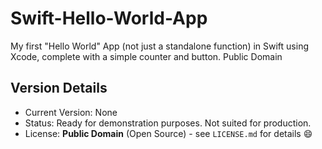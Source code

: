 # Swift-Hello-World-App

My first "Hello World" App (not just a standalone function) in Swift using Xcode, complete with a simple counter and button.  Public Domain

## Version Details

- Current Version: None
- Status: Ready for demonstration purposes.  Not suited for production.
- License: **Public Domain** (Open Source) - see `LICENSE.md` for details :smile:
